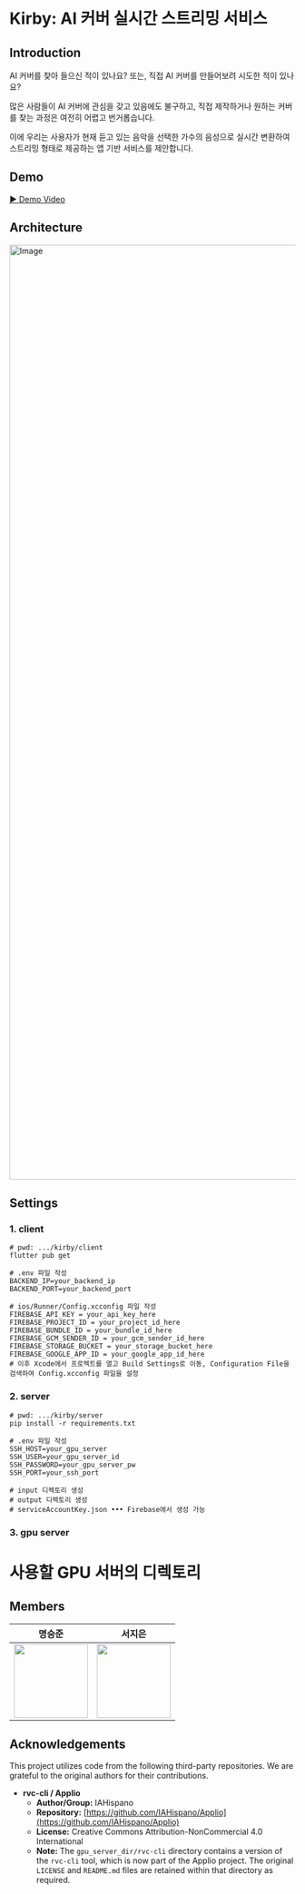 # Kirby: AI 커버 실시간 스트리밍 서비스

## Introduction
AI 커버를 찾아 들으신 적이 있나요?
또는, 직접 AI 커버를 만들어보려 시도한 적이 있나요?

많은 사람들이 AI 커버에 관심을 갖고 있음에도 불구하고,
직접 제작하거나 원하는 커버를 찾는 과정은 여전히 어렵고 번거롭습니다.

이에 우리는 사용자가 현재 듣고 있는 음악을 선택한 가수의 음성으로 실시간 변환하여 스트리밍 형태로 제공하는 앱 기반 서비스를 제안합니다.

## Demo
[▶ Demo Video](https://github.com/user-attachments/assets/1aecd21c-6e82-4270-bfb4-c086400cd742)

## Architecture
<img width="1648" alt="Image" src="https://github.com/user-attachments/assets/554c5d37-dc99-46c0-a812-6b889dbe53ba" />

## Settings
### 1. client
```
# pwd: .../kirby/client
flutter pub get

# .env 파일 작성
BACKEND_IP=your_backend_ip
BACKEND_PORT=your_backend_port

# ios/Runner/Config.xcconfig 파일 작성
FIREBASE_API_KEY = your_api_key_here
FIREBASE_PROJECT_ID = your_project_id_here
FIREBASE_BUNDLE_ID = your_bundle_id_here
FIREBASE_GCM_SENDER_ID = your_gcm_sender_id_here
FIREBASE_STORAGE_BUCKET = your_storage_bucket_here
FIREBASE_GOOGLE_APP_ID = your_google_app_id_here
# 이후 Xcode에서 프로젝트를 열고 Build Settings로 이동, Configuration File을 검색하여 Config.xcconfig 파일을 설정
```

### 2. server
```
# pwd: .../kirby/server
pip install -r requirements.txt

# .env 파일 작성
SSH_HOST=your_gpu_server
SSH_USER=your_gpu_server_id
SSH_PASSWORD=your_gpu_server_pw
SSH_PORT=your_ssh_port

# input 디렉토리 생성
# output 디렉토리 생성
# serviceAccountKey.json ••• Firebase에서 생성 가능
```

### 3. gpu server
# 사용할 GPU 서버의 디렉토리


## Members
| 명승준 | 서지은 |
| :-: | :-: |
| <a href="https://github.com/msj99"><img src='https://avatars.githubusercontent.com/u/74344298?v=4' height=130 width=130></img></a> | <a href="https://github.com/maiteun"><img src='https://avatars.githubusercontent.com/u/54938691?v=4' height=130 width=130></img></a>

## Acknowledgements

This project utilizes code from the following third-party repositories. We are grateful to the original authors for their contributions.

-   **rvc-cli / Applio**
    -   **Author/Group:** IAHispano
    -   **Repository:** [https://github.com/IAHispano/Applio](https://github.com/IAHispano/Applio)
    -   **License:** Creative Commons Attribution-NonCommercial 4.0 International
    -   **Note:** The `gpu_server_dir/rvc-cli` directory contains a version of the `rvc-cli` tool, which is now part of the Applio project. The original `LICENSE` and `README.md` files are retained within that directory as required.
